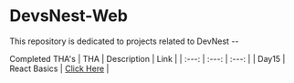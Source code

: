 # DevsNest-Web
This repository is dedicated to projects related to DevNest -- 

Completed THA's
| THA | Description | Link |
| :---: | :---: | :---: |
| Day15 | React Basics | [Click Here](https://codesandbox.io/s/exciting-bas-6u2fh) |
